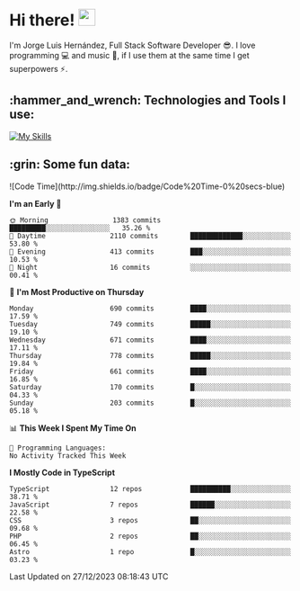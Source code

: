 <h1 align="left">
 <abc>
  <br>Hi there! <img src="https://user-images.githubusercontent.com/42378118/110234147-e3259600-7f4e-11eb-95be-0c4047144dea.gif" width="30"><br>
 </abc>
</h1>

I'm Jorge Luis Hernández, Full Stack Software Developer :sunglasses:. I love programming :computer: and music :musical_score:, if I use them at the same time I get superpowers :zap:. 


<h2 align="left">:hammer_and_wrench: Technologies and Tools I use:</h2>

[![My Skills](https://skillicons.dev/icons?i=js,ts,html,css,py,vue,react,next,nest,postgres,mysql)](https://skillicons.dev)

<h2 align="left">:grin: Some fun data:</h2>
<!--START_SECTION:waka-->
![Code Time](http://img.shields.io/badge/Code%20Time-0%20secs-blue)

**I'm an Early 🐤** 

```text
🌞 Morning                1383 commits        █████████░░░░░░░░░░░░░░░░   35.26 % 
🌆 Daytime                2110 commits        █████████████░░░░░░░░░░░░   53.80 % 
🌃 Evening                413 commits         ███░░░░░░░░░░░░░░░░░░░░░░   10.53 % 
🌙 Night                  16 commits          ░░░░░░░░░░░░░░░░░░░░░░░░░   00.41 % 
```
📅 **I'm Most Productive on Thursday** 

```text
Monday                   690 commits         ████░░░░░░░░░░░░░░░░░░░░░   17.59 % 
Tuesday                  749 commits         █████░░░░░░░░░░░░░░░░░░░░   19.10 % 
Wednesday                671 commits         ████░░░░░░░░░░░░░░░░░░░░░   17.11 % 
Thursday                 778 commits         █████░░░░░░░░░░░░░░░░░░░░   19.84 % 
Friday                   661 commits         ████░░░░░░░░░░░░░░░░░░░░░   16.85 % 
Saturday                 170 commits         █░░░░░░░░░░░░░░░░░░░░░░░░   04.33 % 
Sunday                   203 commits         █░░░░░░░░░░░░░░░░░░░░░░░░   05.18 % 
```


📊 **This Week I Spent My Time On** 

```text
💬 Programming Languages: 
No Activity Tracked This Week
```

**I Mostly Code in TypeScript** 

```text
TypeScript               12 repos            ██████████░░░░░░░░░░░░░░░   38.71 % 
JavaScript               7 repos             ██████░░░░░░░░░░░░░░░░░░░   22.58 % 
CSS                      3 repos             ██░░░░░░░░░░░░░░░░░░░░░░░   09.68 % 
PHP                      2 repos             ██░░░░░░░░░░░░░░░░░░░░░░░   06.45 % 
Astro                    1 repo              █░░░░░░░░░░░░░░░░░░░░░░░░   03.23 % 
```




 Last Updated on 27/12/2023 08:18:43 UTC
<!--END_SECTION:waka-->
